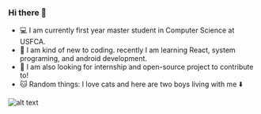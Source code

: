 ### Hi there 👋

<!--
**mialsy/mialsy** is a ✨ _special_ ✨ repository because its `README.md` (this file) appears on your GitHub profile.

Here are some ideas to get you started:

- 🔭 I’m currently working on ...
- 🌱 I’m currently learning ...
- 👯 I’m looking to collaborate on ...
- 🤔 I’m looking for help with ...
- 💬 Ask me about ...
- 📫 How to reach me: ...
- 😄 Pronouns: ...
- ⚡ Fun fact: ...
-->

- 💻 I am currently first year master student in Computer Science at USFCA.
- 🌱 I am kind of new to coding. recently I am learning React, system programing, and android development.
- 👯 I am also looking for internship and open-source project to contribute to!
- 🐱 Random things: I love cats and here are two boys living with me ⬇️

![alt text](https://github.com/mialsy/mialsy/blob/master/WechatIMG16.jpeg)

